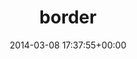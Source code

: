 ---
title:		"border"
type:		"photos"
mediatype:		"upload"
description:		"TBC"
date:		"2014-03-08 17:37:55+00:00"
album:		"city"
filename:		"border.md"
series:		""
cl_public_id:		"city/border"
cl_version:		1497000213
format:		"tiff"
bytes:		3179564
width:		961
height:		1440
colours:
- "#666C77"
- "#395B79"
- "#626D74"
- "#465E7B"
- "#67605D"
- "#46464C"
- "#666064"
- "#42484B"
- "#74A3C1"
exposure_mode:		"Auto"
program:		"Aperture-priority AE"
aperture:		"2.8"
focal_length:		"50.0 mm"
iso:		"200"
shutter_speed:		"1/1000"
metering:		"Multi-segment"
flash:		"Off, Did not fire"
white_balance:		"Custom"
colour_temp:		"5400"
has_crop:		"true"
orientation:		"Horizontal (normal)"
camera_model:		"NIKON D800"
lens_info:		"0mm f/0"
artist:		"No artist info"
x_resolution:		"300"
y_resolution:		"300"
---